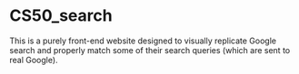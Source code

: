 # CS50_search

This is a purely front-end website designed to visually replicate Google search and properly match some of their search queries (which are sent to real Google).
